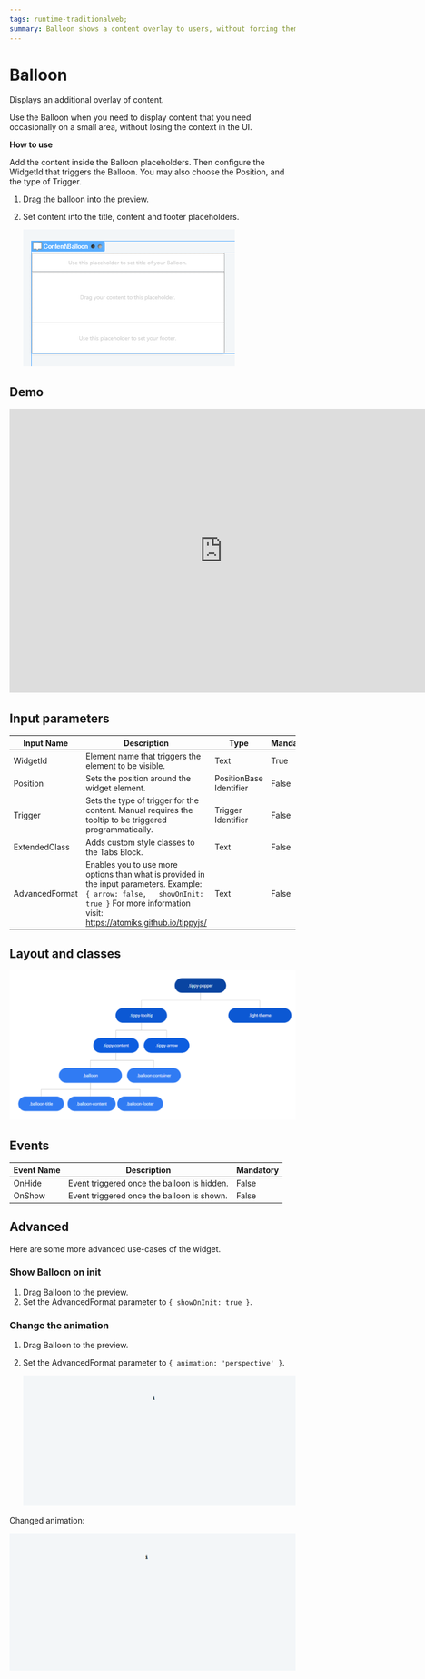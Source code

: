 ```yaml
---
tags: runtime-traditionalweb; 
summary: Balloon shows a content overlay to users, without forcing them to lose the UI context.
---
```


# Balloon

Displays an additional overlay of content.

Use the Balloon when you need to display content that you need occasionally on a small area, without losing the context in the UI.

**How to use**

Add the content inside the Balloon placeholders. Then configure the WidgetId that triggers the Balloon. You may also choose the Position, and the type of Trigger.

1. Drag the balloon into the preview.
1. Set content into the title, content and footer placeholders.

    ![](<images/balloon-image-1.png>)


## Demo

<iframe width="750" height="500" src="https://www.youtube.com/embed/FYTapAjZPj8" frameborder="0" allow="accelerometer; autoplay; encrypted-media; gyroscope; picture-in-picture" allowfullscreen></iframe>

## Input parameters

| **Input Name** |  **Description** |  **Type** | **Mandatory** | **Default Value** |
|---|---|---|---|---|
| WidgetId | Element name that triggers the element to be visible. | Text | True | none |
| Position |  Sets the position around the widget element. | PositionBase Identifier | False | Entities.PositionBase.Bottom |
| Trigger |  Sets the type of trigger for the content. Manual requires the tooltip to be triggered programmatically. | Trigger Identifier | False | Entities.Trigger.Hover |
| ExtendedClass  |  Adds custom style classes to the Tabs Block. |  Text | False | none |
| AdvancedFormat  |  Enables you to use more options than what is provided in the input parameters. Example: `{ arrow: false,   showOnInit: true }` For more information visit: https://atomiks.github.io/tippyjs/ |  Text | False | none |

## Layout and classes

![](<images/balloon-image-2.png>)

## Events

| **Event Name** |  **Description** |  **Mandatory**  |
| ---|---|--- |  
| OnHide | Event triggered once the balloon is hidden.  |  False  |
| OnShow | Event triggered once the balloon is shown.  |  False  |

## Advanced

Here are some more advanced use-cases of the widget.

### Show Balloon on init

1. Drag Balloon to the preview.
1. Set the AdvancedFormat parameter to `{ showOnInit: true }`.

### Change the animation

1. Drag Balloon to the preview.
1. Set the AdvancedFormat parameter to `{ animation: 'perspective' }`.

    ![](<images/balloon-gif-1.gif>)

Changed animation:

![](<images/balloon-gif-2.gif>)

